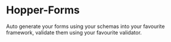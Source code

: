 # Hopper-Forms
Auto generate your forms using your schemas into your favourite framework, validate them using your favourite validator.
